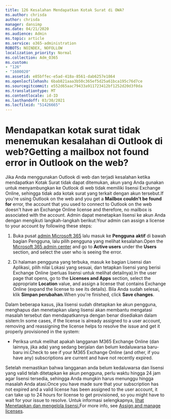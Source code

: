 ```yaml
---
title: 126 Kesalahan Mendapatkan Kotak Surat di OWA?
ms.author: chrisda
author: chrisda
manager: dansimp
ms.date: 04/21/2020
ms.audience: Admin
ms.topic: article
ms.service: o365-administration
ROBOTS: NOINDEX, NOFOLLOW
localization_priority: Normal
ms.collection: Adm_O365
ms.custom:
- "126"
- "1600020"
ms.assetid: e85bffec-e5ad-418a-8561-dab6257e1864
ms.openlocfilehash: 6bab821aaa3b50c365ef5d25a61bca195c76d7ce
ms.sourcegitcommit: e552d65aac79433a911723412bf1252d20d3f0da
ms.translationtype: MT
ms.contentlocale: id-ID
ms.lasthandoff: 03/30/2021
ms.locfileid: "51426665"
---
```

# <a name="getting-a-mailbox-not-found-error-in-outlook-on-the-web"></a><span data-ttu-id="a0fa7-102">Mendapatkan kotak surat tidak menemukan kesalahan di Outlook di web?</span><span class="sxs-lookup"><span data-stu-id="a0fa7-102">Getting a mailbox not found error in Outlook on the web?</span></span>

<span data-ttu-id="a0fa7-103">Jika Anda menggunakan Outlook di web dan  terjadi kesalahan ketika mendapatkan Kotak Surat tidak dapat ditemukan, akun yang Anda gunakan untuk menyambungkan ke Outlook di web tidak memiliki lisensi Exchange Online, sehingga tidak ada kotak surat yang terkait dengan akun tersebut.</span><span class="sxs-lookup"><span data-stu-id="a0fa7-103">If you're using Outlook on the web and you get a **Mailbox couldn't be found for** error, the account that you used to connect to Outlook on the web doesn't have an Exchange Online license and therefore, no mailbox is associated with the account.</span></span> <span data-ttu-id="a0fa7-104">Admin dapat menetapkan lisensi ke akun Anda dengan mengikuti langkah-langkah berikut:</span><span class="sxs-lookup"><span data-stu-id="a0fa7-104">Your admin can assign a license to your account by following these steps:</span></span>

1. <span data-ttu-id="a0fa7-105">Buka pusat [admin Microsoft 365](https://portal.office.com/adminportal/home#/homepage) lalu masuk ke **Pengguna** **aktif** di bawah bagian Pengguna, lalu pilih pengguna yang melihat kesalahan.</span><span class="sxs-lookup"><span data-stu-id="a0fa7-105">Open the [Microsoft 365 admin center](https://portal.office.com/adminportal/home#/homepage) and go to **Active users** under the **Users** section, and select the user who is seeing the error.</span></span>

2. <span data-ttu-id="a0fa7-106">Di halaman pengguna yang terbuka,  masuk ke bagian Lisensi  dan Aplikasi, pilih nilai Lokasi yang sesuai, dan tetapkan lisensi yang berisi Exchange Online (perluas lisensi untuk melihat detailnya).</span><span class="sxs-lookup"><span data-stu-id="a0fa7-106">In the user page that opens, go to the **Licenses and Apps** section, select the appropriate **Location** value, and assign a license that contains Exchange Online (expand the license to see its details).</span></span> <span data-ttu-id="a0fa7-107">Bila Anda sudah selesai, klik **Simpan perubahan.**</span><span class="sxs-lookup"><span data-stu-id="a0fa7-107">When you're finished, click **Save changes**.</span></span>

<span data-ttu-id="a0fa7-108">Dalam beberapa kasus, jika lisensi sudah ditetapkan ke akun pengguna, menghapus dan menetapkan ulang lisensi akan membantu mengatasi masalah tersebut dan mendapatkannya dengan benar disediakan dalam sistem:</span><span class="sxs-lookup"><span data-stu-id="a0fa7-108">In some cases, if the license is already assigned to a user account, removing and reassigning the license helps to resolve the issue and get it properly provisioned in the system:</span></span> 

- <span data-ttu-id="a0fa7-109">Periksa untuk melihat apakah langganan M365 Exchange Online (dan lainnya, jika ada) yang sedang berjalan dan belum kedaluwarsa baru-baru ini.</span><span class="sxs-lookup"><span data-stu-id="a0fa7-109">Check to see if your M365 Exchange Online (and other, if you have any) subscriptions are current and have not recently expired.</span></span>

<span data-ttu-id="a0fa7-110">Setelah memastikan bahwa langganan anda belum kedaluwarsa dan lisensi yang valid telah ditetapkan ke akun pengguna, perlu waktu hingga 24 jam agar lisensi tersedia, sehingga Anda mungkin harus menunggu hingga masalah Anda atasi.</span><span class="sxs-lookup"><span data-stu-id="a0fa7-110">Once you have made sure that your subscription has not expired and a valid license has been assigned to the user account, it can take up to 24 hours for license to get provisioned, so you might have to wait for your issue to resolve.</span></span> <span data-ttu-id="a0fa7-111">Untuk informasi selengkapnya, [lihat Menetapkan dan mengelola lisensi.](https://docs.microsoft.com/deployoffice/overview-licensing-activation-microsoft-365-apps#assign-and-manage-licenses)</span><span class="sxs-lookup"><span data-stu-id="a0fa7-111">For more info, see [Assign and manage licenses](https://docs.microsoft.com/deployoffice/overview-licensing-activation-microsoft-365-apps#assign-and-manage-licenses).</span></span>